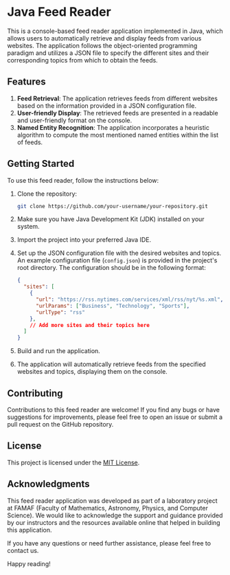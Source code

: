 # Java Feed Reader

This is a console-based feed reader application implemented in Java, which allows users to automatically retrieve and display feeds from various websites. The application follows the object-oriented programming paradigm and utilizes a JSON file to specify the different sites and their corresponding topics from which to obtain the feeds.

## Features

1. **Feed Retrieval**: The application retrieves feeds from different websites based on the information provided in a JSON configuration file.
2. **User-friendly Display**: The retrieved feeds are presented in a readable and user-friendly format on the console.
3. **Named Entity Recognition**: The application incorporates a heuristic algorithm to compute the most mentioned named entities within the list of feeds.

## Getting Started

To use this feed reader, follow the instructions below:

1. Clone the repository:

   ```bash
   git clone https://github.com/your-username/your-repository.git
   ```

2. Make sure you have Java Development Kit (JDK) installed on your system.

3. Import the project into your preferred Java IDE.

4. Set up the JSON configuration file with the desired websites and topics. An example configuration file (`config.json`) is provided in the project's root directory. The configuration should be in the following format:

   ```json
   {
     "sites": [
       {
         "url": "https://rss.nytimes.com/services/xml/rss/nyt/%s.xml",
         "urlParams": ["Business", "Technology", "Sports"],
         "urlType": "rss"
       },
       // Add more sites and their topics here
     ]
   }
   ```

5. Build and run the application.

6. The application will automatically retrieve feeds from the specified websites and topics, displaying them on the console.

## Contributing

Contributions to this feed reader are welcome! If you find any bugs or have suggestions for improvements, please feel free to open an issue or submit a pull request on the GitHub repository.

## License

This project is licensed under the [MIT License](LICENSE).

## Acknowledgments

This feed reader application was developed as part of a laboratory project at FAMAF (Faculty of Mathematics, Astronomy, Physics, and Computer Science). We would like to acknowledge the support and guidance provided by our instructors and the resources available online that helped in building this application.

If you have any questions or need further assistance, please feel free to contact us.

Happy reading!
